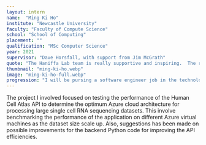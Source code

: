 ```yaml
---
layout: intern
name:  "Ming Ki Ho"
institute: "Newcastle University"
faculty: "Faculty of Compute Science"
school: "School of Computing"
placement: ""
qualification: "MSc Computer Science"
year: 2021
supervisor: "Dave Horsfall, with support from Jim McGrath"
quote: "The Haniffa Lab team is really supportive and inspiring.  The research project I've done gave me experience on working as a software engineer and data analyst, which is valuable for my future career development."
thumbnail: "ming-ki-ho.webp"
image: "ming-ki-ho-full.webp"
progression: "I will be pursing a software engineer job in the technology sector"
---
```

The project I involved focused on testing the performance of the Human Cell Atlas API to determine the optimum Azure cloud architecture for processing large single cell RNA sequencing datasets. This involve benchmarking the performance of the application on different Azure virtual machines as the dataset size scale up. Also, suggestions has been made on possible improvements for the backend Python code for improving the API efficiencies.